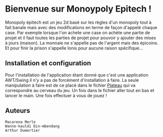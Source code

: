 # Bienvenue sur Monoypoly Epitech !

Monopoly épitech est un jeu 2d basé sur les règles d'un monopoly tout à fait banale mais avec des modifications en terme de façon d'appelé chaque case. Par exemple lorsque l'on achete une case on achète une partie de projet et il faut toutes les parties de projet pour pouvoir y ajouter des mises à jours (maison). La monnaie ne s'appelle pas de l'argent mais des épicoins. Et pour finir la prison s'appelle Ionis pour aucune raison spécifique...

## Installation et configuration

Pour l'installation de l'application étant donné que c'est une application AWT/Swing il n'y a pas de forcément d'installation à faire. La seule manipulation à faire est de ce placé dans le fichier [Plateau](Plateau.java) qui va correspondre au cerveau du jeu. Un fois dans le fichier aller tout en bas et lancer le main. Une fois effectuer à vous de jouez !

## Auteurs

    Macarena Merle
    Wanne-kauldi Din-mbendang
    Arthur Dumortier
